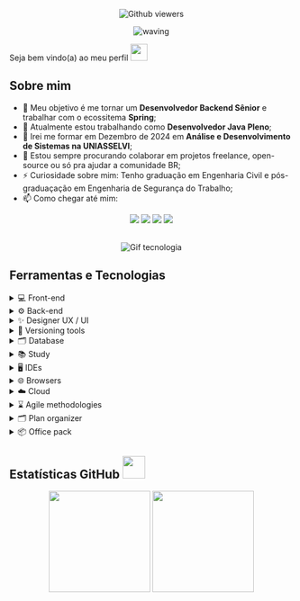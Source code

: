 <div align="center">
  
  ![Github viewers](https://komarev.com/ghpvc/?username=lewoaragao&color=3cb371&style=for-the-badge)
  

![waving](https://capsule-render.vercel.app/api?type=waving&height=200&text=Leonardo%20Aragão&fontAlign=50&fontAlignY=40&color=0:2e2e2e,100:3cb371F&animation=twinkling&fontColor=3cb371)

</div>
  
Seja bem vindo(a) ao meu perfil <img src="https://c.tenor.com/Wx9IEmZZXSoAAAAi/hi.gif" width=30>

<!-- [Meu portfólio](https://www.lewoaragao.com.br) <img src="https://c.tenor.com/1yDkJOVClPwAAAAi/backhand-index-pointing-left-joypixels.gif" width=30> -->

## Sobre mim

- 🎯 Meu objetivo é me tornar um **Desenvolvedor Backend Sênior** e trabalhar com o ecossitema **Spring**;
- 🔭 Atualmente estou trabalhando como **Desenvolvedor Java Pleno**;
- 🌱 Irei me formar em Dezembro de 2024 em **Análise e Desenvolvimento de Sistemas na UNIASSELVI**;
- 👯 Estou sempre procurando colaborar em projetos freelance, open-source ou só pra ajudar a comunidade BR;
- ⚡ Curiosidade sobre mim: Tenho graduação em Engenharia Civil e pós-graduaçação em Engenharia de Segurança do Trabalho;
- 📫 Como chegar até mim: 

<div align="center">
  <a href="https://github.com/lewoaragao" target="_blank"><img src="https://img.shields.io/badge/Github-3cb371?style=for-the-badge&logo=github&logoColor=white"></a>
  <a href="https://instagram.com/lewoaragao"><img src="https://img.shields.io/badge/-Instagram-3cb371?style=for-the-badge&logo=instagram&logoColor=white"></a>
  <a href="https://www.linkedin.com/in/lewoaragao"><img src="https://img.shields.io/badge/-LinkedIn-3cb371?style=for-the-badge&logo=linkedin&logoColor=white"></a>
  <a href="https://wa.me/5585997972854"><img src="https://img.shields.io/badge/-WhatsApp-3cb371?style=for-the-badge&logo=whatsapp&logoColor=white"></a>  
  <!-- <a href="https://www.twitter.com/lewoaragao1"><img src="https://img.shields.io/badge/Twitter-3cb371?style=for-the-badge&logo=twitter&logoColor=white"></a>  -->
</div> 

<br />

<div align="center">

![Gif tecnologia](https://blog.vindi.com.br/wp-content/uploads/2018/02/qual-futuro-do-pagamento.gif)

</div>

## Ferramentas e Tecnologias

<div>
  
<details>
<summary>💻 Front-end</summary>
<br>
<img src="https://img.shields.io/badge/Thymeleaf-%23005C0F.svg?style=for-the-badge&logo=Thymeleaf&logoColor=white">
<img src="https://img.shields.io/badge/HTML%205-E34F26?style=for-the-badge&logo=html5&logoColor=white">
<img src="https://img.shields.io/badge/CSS%203-1572B6?style=for-the-badge&logo=css3&logoColor=white">
<img src="https://img.shields.io/badge/Vue.js-35495E?style=for-the-badge&logo=vuedotjs&logoColor=4FC08D">
<img src="https://img.shields.io/badge/React-20232A?style=for-the-badge&logo=react&logoColor=61DAFB">
<img src="https://img.shields.io/badge/JavaScript-F7DF1E?style=for-the-badge&logo=javascript&logoColor=black">
<img src="https://img.shields.io/badge/Bootstrap-7952B3?style=for-the-badge&logo=bootstrap&logoColor=white">
<img src="https://img.shields.io/badge/jQuery-0769AD?style=for-the-badge&logo=jquery&logoColor=white">
<img src="https://img.shields.io/badge/java-%23ED8B00.svg?style=for-the-badge&logo=openjdk&logoColor=white">
</details>
  
<details>
<summary>⚙️ Back-end</summary>
<br>
<img src="https://img.shields.io/badge/java-%23ED8B00.svg?style=for-the-badge&logo=openjdk&logoColor=white">
<img src="https://img.shields.io/badge/spring-%236DB33F.svg?style=for-the-badge&logo=spring&logoColor=white">
<img src="https://img.shields.io/badge/Node.js-339933?style=for-the-badge&logo=node.js&logoColor=white">
<img src="https://img.shields.io/badge/npm-CB3837?style=for-the-badge&logo=npm&logoColor=white">
<img src="https://img.shields.io/badge/Firebase-ffca28?style=for-the-badge&logo=firebase&logoColor=black">
<img src="https://img.shields.io/badge/Xampp-F37623?style=for-the-badge&logo=xampp&logoColor=white">
<img src="https://img.shields.io/badge/Hibernate-59666C?style=for-the-badge&logo=Hibernate&logoColor=white">
<img src="https://img.shields.io/badge/PHP-7952B3?style=for-the-badge&logo=PHP&logoColor=white">
</details>
  
<details>
<summary>✨ Designer UX / UI</summary>
<br>
<img src="https://img.shields.io/badge/Figma-F24E1E?style=for-the-badge&logo=figma&logoColor=white">
<img src="https://img.shields.io/badge/Adobe%20Photoshop-31A8FF?style=for-the-badge&logo=Adobe%20Photoshop&logoColor=black">
<img src="https://img.shields.io/badge/Canva-%2300C4CC.svg?&style=for-the-badge&logo=Canva&logoColor=white">
</details>
  
<details>
<summary>🔑 Versioning tools</summary>
<br> 
<img src="https://img.shields.io/badge/Git-F05032?style=for-the-badge&logo=git&logoColor=white">
<img src="https://img.shields.io/badge/GitHub-181717?style=for-the-badge&logo=github&logoColor=white">
<img src="https://img.shields.io/badge/GitLab-330F63?style=for-the-badge&logo=gitlab&logoColor=white">
</details>
  
<details>
<summary>🗂 Database</summary>
<br> 
<img src="https://img.shields.io/badge/MySQL-005C84?style=for-the-badge&logo=mysql&logoColor=white">
<img src="https://img.shields.io/badge/Microsoft_SQL_Server-CC2927?style=for-the-badge&logo=microsoft-sql-server&logoColor=white">
<img src="https://img.shields.io/badge/PostgreSQL-316192?style=for-the-badge&logo=postgresql&logoColor=white">
<img src="https://img.shields.io/badge/sqlite-%2307405e.svg?style=for-the-badge&logo=sqlite&logoColor=white">
</details>

<details>
<summary>📚 Study</summary>
<br> 
<img src="https://img.shields.io/badge/-Stackoverflow-FE7A16?style=for-the-badge&logo=stack-overflow&logoColor=white">
<img src="https://img.shields.io/badge/Duolingo-58CC02?style=for-the-badge&logo=Duolingo&logoColor=white">
<img src="https://img.shields.io/badge/Udemy-EC5252?style=for-the-badge&logo=Udemy&logoColor=white">
<img src="https://img.shields.io/badge/YouTube-FF0000?style=for-the-badge&logo=youtube&logoColor=white">  
<img src="https://img.shields.io/badge/freecodecamp-27273D?style=for-the-badge&logo=freecodecamp&logoColor=white">  
<img src="https://img.shields.io/badge/MDN_Web_Docs-black?style=for-the-badge&logo=mdnwebdocs&logoColor=white">  
</details>
  
<details>
<summary>🖥️ IDEs</summary>
<br> 
<img src="https://img.shields.io/badge/Visual_Studio_Code-0078D4?style=for-the-badge&logo=visual%20studio%20code&logoColor=white">
<img src="https://img.shields.io/badge/Eclipse-2C2255?style=for-the-badge&logo=eclipse&logoColor=white">
<img src="https://img.shields.io/badge/apache%20netbeans-1B6AC6?style=for-the-badge&logo=apache%20netbeans%20IDE&logoColor=white">
<img src="https://img.shields.io/badge/Codepen-000000?style=for-the-badge&logo=codepen&logoColor=white">
</details> 
  
<details>
<summary>🌐 Browsers</summary>
<br> 
<img src="https://img.shields.io/badge/Google_chrome-4285F4?style=for-the-badge&logo=Google-chrome&logoColor=white">
<img src="https://img.shields.io/badge/Firefox_Browser-FF7139?style=for-the-badge&logo=Firefox-Browser&logoColor=white">
<img src="https://img.shields.io/badge/Microsoft_Edge-0078D7?style=for-the-badge&logo=Microsoft-edge&logoColor=white">
</details> 
  
 <details>
<summary>☁️ Cloud</summary>
<br> 
<img src="https://img.shields.io/badge/Netlify-00C7B7?style=for-the-badge&logo=netlify&logoColor=white">
<img src="https://img.shields.io/badge/Heroku-430098?style=for-the-badge&logo=heroku&logoColor=white">
<img src="https://img.shields.io/badge/Vercel-000000?style=for-the-badge&logo=vercel&logoColor=white">
</details> 
  
<details>
<summary>⌛ Agile methodologies</summary>
<br> 
<img src="https://img.shields.io/badge/-Kanban-blue?style=for-the-badge">
<img src="https://img.shields.io/badge/-Scrum-orange?style=for-the-badge">
</details> 

<details>
<summary>🗂 Plan organizer</summary>
<br> 
<img src="https://img.shields.io/badge/Trello-0052CC?style=for-the-badge&logo=trello&logoColor=white">
<img src="https://img.shields.io/badge/-Mantis-green?style=for-the-badge">
</details> 
  
<details>
<summary>📦 Office pack</summary>
<br> 
<img src="https://img.shields.io/badge/Microsoft_Office-D83B01?style=for-the-badge&logo=microsoft-office&logoColor=white">
<img src="https://img.shields.io/badge/Microsoft_Excel-217346?style=for-the-badge&logo=microsoft-excel&logoColor=white">
<img src="https://img.shields.io/badge/Microsoft_Word-2B579A?style=for-the-badge&logo=microsoft-word&logoColor=white">
<img src="https://img.shields.io/badge/Microsoft_PowerPoint-B7472A?style=for-the-badge&logo=microsoft-powerpoint&logoColor=white">
<img src="https://img.shields.io/badge/LibreOffice-18A303?style=for-the-badge&logo=LibreOffice&logoColor=white">
</details>

## Estatísticas GitHub <img src="https://github.githubassets.com/images/mona-loading-dark.gif" height=40>

<div align="center">

  <img src="https://github-readme-stats.vercel.app/api?username=lewoaragao&bg_color=2e2e2e&title_color=d0cccc&text_color=3cb371&icon_color=3cb371&border_color=d0cccc" height="180em"/>
  <img src="https://github-readme-stats.vercel.app/api/top-langs/?username=lewoaragao&layout=compact&langs_count=7&bg_color=2e2e2e&title_color=d0cccc&text_color=3cb371&icon_color=3cb371&border_color=d0cccc" height="180em"/>

</div>

<!-- ## Troféus

<div align="center">
	<a href="https://github.com/ryo-ma/github-profile-trophy">
		<img src="https://github-profile-trophy.vercel.app/?username=lewoaragao" alt="lewoaragao" />
	</a>
</div>
-->
